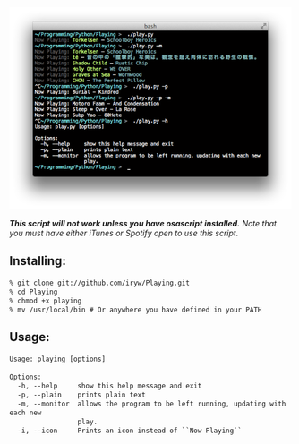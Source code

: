 ![colored output](https://github.com/iryw/Playing/raw/master/scrots/colored_options.png)

***This script will not work unless you have osascript installed.***
_Note that you must have either iTunes or Spotify open to use this script._

Installing:
-----------
~~~~~~
% git clone git://github.com/iryw/Playing.git
% cd Playing
% chmod +x playing
% mv /usr/local/bin # Or anywhere you have defined in your PATH
~~~~~~

Usage:
------
~~~~~~
Usage: playing [options]

Options:
  -h, --help     show this help message and exit
  -p, --plain    prints plain text
  -m, --monitor  allows the program to be left running, updating with each new
                 play.
  -i, --icon     Prints an icon instead of ``Now Playing``
~~~~~~
